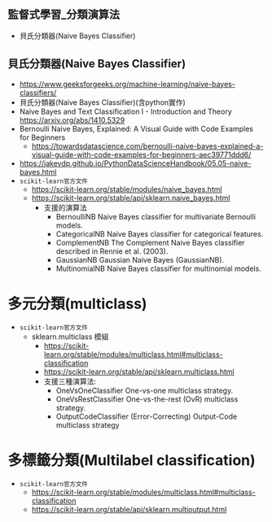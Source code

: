## 監督式學習_分類演算法
- 貝氏分類器(Naive Bayes Classifier)

## 貝氏分類器(Naive Bayes Classifier)
- https://www.geeksforgeeks.org/machine-learning/naive-bayes-classifiers/
- 貝氏分類器(Naive Bayes Classifier)(含python實作)
- Naive Bayes and Text Classification I - Introduction and Theory https://arxiv.org/abs/1410.5329
- Bernoulli Naive Bayes, Explained: A Visual Guide with Code Examples for Beginners
  - https://towardsdatascience.com/bernoulli-naive-bayes-explained-a-visual-guide-with-code-examples-for-beginners-aec39771ddd6/ 
- https://jakevdp.github.io/PythonDataScienceHandbook/05.05-naive-bayes.html
- `scikit-learn官方文件`
  - https://scikit-learn.org/stable/modules/naive_bayes.html
  - https://scikit-learn.org/stable/api/sklearn.naive_bayes.html
    - 支援的演算法
      - BernoulliNB  Naive Bayes classifier for multivariate Bernoulli models.
      - CategoricalNB  Naive Bayes classifier for categorical features.
      - ComplementNB The Complement Naive Bayes classifier described in Rennie et al. (2003).
      - GaussianNB  Gaussian Naive Bayes (GaussianNB).
      - MultinomialNB  Naive Bayes classifier for multinomial models. 

# 多元分類(multiclass)
- `scikit-learn官方文件`
  - sklearn.multiclass 模組
    - https://scikit-learn.org/stable/modules/multiclass.html#multiclass-classification
    - https://scikit-learn.org/stable/api/sklearn.multiclass.html
    - 支援三種演算法:
      - OneVsOneClassifier  One-vs-one multiclass strategy.
      - OneVsRestClassifier One-vs-the-rest (OvR) multiclass strategy.
      - OutputCodeClassifier  (Error-Correcting) Output-Code multiclass strategy

# 多標籤分類(Multilabel classification) 
- `scikit-learn官方文件`
  - https://scikit-learn.org/stable/modules/multiclass.html#multiclass-classification
  - https://scikit-learn.org/stable/api/sklearn.multioutput.html 
